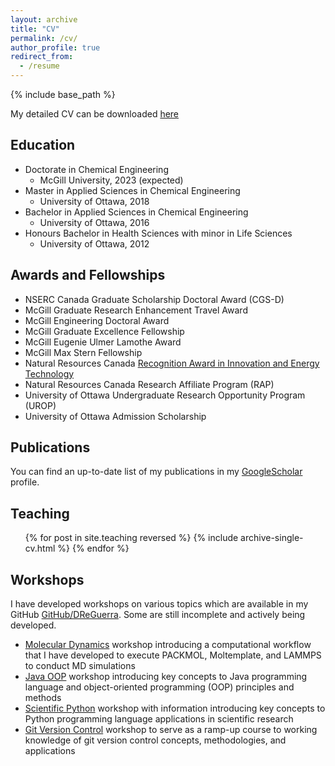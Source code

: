```yaml
---
layout: archive
title: "CV"
permalink: /cv/
author_profile: true
redirect_from:
  - /resume
---
```


{% include base_path %}

My detailed CV can be downloaded [here](http://academicpages.github.io/files/cv.pdf)

## Education
* Doctorate in Chemical Engineering
  * McGill University, 2023 (expected)
* Master in Applied Sciences in Chemical Engineering
  * University of Ottawa, 2018
* Bachelor in Applied Sciences in Chemical Engineering
  * University of Ottawa, 2016 
* Honours Bachelor in Health Sciences with minor in Life Sciences
  * University of Ottawa, 2012

## Awards and Fellowships
* NSERC Canada Graduate Scholarship Doctoral Award (CGS-D)
* McGill Graduate Research Enhancement Travel Award
* McGill Engineering Doctoral Award
* McGill Graduate Excellence Fellowship
* McGill Eugenie Ulmer Lamothe Award
* McGill Max Stern Fellowship
* Natural Resources Canada [Recognition Award in Innovation and Energy Technology](https://drive.google.com/file/d/1xBFU0MbiZjKdkJ1dVCJEls_2EUstb_Wb/view?usp=sharing)
* Natural Resources Canada Research Affiliate Program (RAP)
* University of Ottawa Undergraduate Research Opportunity Program (UROP)
* University of Ottawa Admission Scholarship

## Publications
  You can find an up-to-date list of my publications in my [GoogleScholar](https://scholar.google.com/citations?user=s0fyR20AAAAJ&hl=en&oi=sra) profile.
  
## Teaching
  <ul>{% for post in site.teaching reversed %}
    {% include archive-single-cv.html %}
  {% endfor %}</ul>
  
## Workshops
I have developed workshops on various topics which are available in my GitHub [GitHub/DReGuerra](https://github.com/DReGuerra/). Some are still incomplete and actively being developed.

* [Molecular Dynamics](https://github.com/DReGuerra/molecular_dynamics_workshop) workshop introducing a computational workflow that I have developed to execute PACKMOL, Moltemplate, and LAMMPS to conduct MD simulations
* [Java OOP](https://github.com/DReGuerra/java_workshop) workshop introducing key concepts to Java programming language and object-oriented programming (OOP) principles and methods
* [Scientific Python](https://github.com/DReGuerra/scientific_python_workshop) workshop with information introducing key concepts to Python programming language applications in scientific research
* [Git Version Control](https://github.com/DReGuerra/git_workshop) workshop to serve as a ramp-up course to working knowledge of git version control concepts, methodologies, and applications
